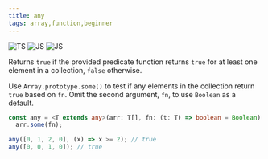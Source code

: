 ```yaml
---
title: any
tags: array,function,beginner
---
```


![TS](https://img.shields.io/badge/supports-typescript-blue.svg?style=flat-square)
![JS](https://img.shields.io/badge/supports-javascript-yellow.svg?style=flat-square)
![JS](https://img.shields.io/badge/supports-deno-green.svg?style=flat-square)

Returns `true` if the provided predicate function returns `true` for at least one element in a collection, `false` otherwise.

Use `Array.prototype.some()` to test if any elements in the collection return `true` based on `fn`.
Omit the second argument, `fn`, to use `Boolean` as a default.

```ts
const any = <T extends any>(arr: T[], fn: (t: T) => boolean = Boolean) =>
  arr.some(fn);
```

```ts
any([0, 1, 2, 0], (x) => x >= 2); // true
any([0, 0, 1, 0]); // true
```
